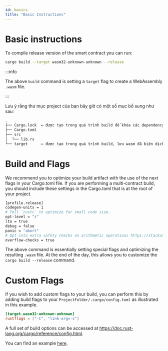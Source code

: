 ```yaml
---
id: basics
title: "Basic Instructions"
---
```


# Basic instructions
To compile release version of the smart contract you can run:

```bash
cargo build --target wasm32-unknown-unknown --release
```

:::info

The above `build` command is setting a `target` flag to create a WebAssembly `.wasm` file.

:::

Lưu ý rằng thư mục project của bạn bây giờ có một số mục bổ sung như sau:

```bash
.
├── Cargo.lock  ⟵ được tạo trong quá trình build để khóa các dependency
├── Cargo.toml
├── src
│  └── lib.rs
└── target      ⟵ được tạo trong quá trình build, lưu wasm đã biên dịch
```
# Build and Flags
We recommend you to optimize your build artifact with the use of the next flags in your Cargo.toml file. If you are performing a multi-contract build, you should include these settings in the Cargo.toml that is at the root of your project.

```bash
[profile.release]
codegen-units = 1
# Tell `rustc` to optimize for small code size.
opt-level = "z"
lto = true
debug = false
panic = "abort"
# Opt into extra safety checks on arithmetic operations https://stackoverflow.com/a/64136471/249801
overflow-checks = true
```

The above command is essentially setting special flags and optimizing the resulting `.wasm` file. At the end of the day, this allows you to customize the `cargo build --release` command.

# Custom Flags
If you wish to add custom flags to your build, you can perform this by adding build flags to your `ProjectFolder/.cargo/config.toml` as illustrated in this example.

```toml
[target.wasm32-unknown-unknown]
rustflags = ["-C", "link-arg=-s"]
```

A full set of build options can be accessed at https://doc.rust-lang.org/cargo/reference/config.html.


You can find an example [here](https://github.com/near/near-sdk-rs/blob/05e4539a8f3db86dd43b768ee9660dd4c8e7ea5c/examples/fungible-token/.cargo/config.toml).
